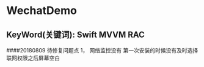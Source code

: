 # WechatDemo


## KeyWord(关键词): Swift  MVVM  RAC





####20180809 待修复问题点
1， 网络监控没有 第一次安装的时候没有及时选择联网权限之后屏幕空白

